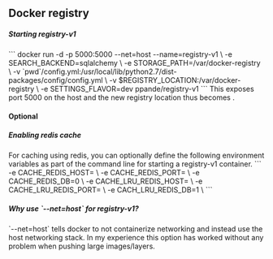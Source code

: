Docker registry
----------------
<h5>Starting registry-v1</h5>
```
docker run -d -p 5000:5000 --net=host --name=registry-v1 \
  -e SEARCH_BACKEND=sqlalchemy \
  -e STORAGE_PATH=/var/docker-registry \
  -v `pwd`/config.yml:/usr/local/lib/python2.7/dist-packages/config/config.yml \
  -v $REGISTRY_LOCATION:/var/docker-registry \
  -e SETTINGS_FLAVOR=dev ppande/registry-v1
```
This exposes port 5000 on the host and the new registry location thus becomes <hostname:port>.

<h4>Optional</h4>
<h5>Enabling redis cache</h5>
For caching using redis, you can optionally define the following environment variables as part of the command line for starting a registry-v1 container.
```
  -e CACHE_REDIS_HOST=<redis_host_ip> \
  -e CACHE_REDIS_PORT=<redis_port> \
  -e CACHE_REDIS_DB=0 \
  -e CACHE_LRU_REDIS_HOST=<redis_host_ip> \
  -e CACHE_LRU_REDIS_PORT=<redis_port> \
  -e CACH_LRU_REDIS_DB=1 \
```

<h5>Why use `--net=host` for registry-v1?</h5>
`--net=host` tells docker to not containerize networking and instead use the host networking stack. In my experience this option has worked without any problem when pushing large images/layers.
